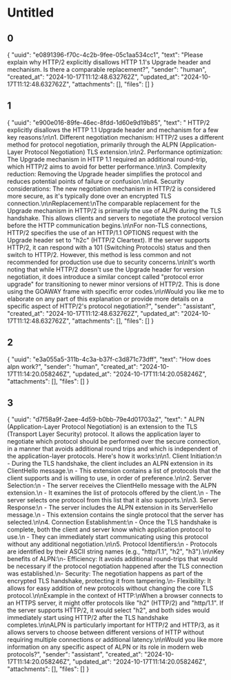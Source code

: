 # Untitled

## 0

{
  "uuid": "e0891396-f70c-4c2b-9fee-05c1aa534cc1",
  "text": "Please explain why HTTP/2 explicitly disallows HTTP 1.1's Upgrade header and mechanism. Is there a comparable replacement?",
  "sender": "human",
  "created_at": "2024-10-17T11:12:48.632762Z",
  "updated_at": "2024-10-17T11:12:48.632762Z",
  "attachments": [],
  "files": []
}

## 1

{
  "uuid": "e900e016-89fe-46ec-8fdd-1d60e9d19b85",
  "text": " HTTP/2 explicitly disallows the HTTP 1.1 Upgrade header and mechanism for a few key reasons:\n\n1. Different negotiation mechanism: HTTP/2 uses a different method for protocol negotiation, primarily through the ALPN (Application-Layer Protocol Negotiation) TLS extension.\n\n2. Performance optimization: The Upgrade mechanism in HTTP 1.1 required an additional round-trip, which HTTP/2 aims to avoid for better performance.\n\n3. Complexity reduction: Removing the Upgrade header simplifies the protocol and reduces potential points of failure or confusion.\n\n4. Security considerations: The new negotiation mechanism in HTTP/2 is considered more secure, as it's typically done over an encrypted TLS connection.\n\nReplacement:\nThe comparable replacement for the Upgrade mechanism in HTTP/2 is primarily the use of ALPN during the TLS handshake. This allows clients and servers to negotiate the protocol version before the HTTP communication begins.\n\nFor non-TLS connections, HTTP/2 specifies the use of an HTTP/1.1 OPTIONS request with the Upgrade header set to \"h2c\" (HTTP/2 Cleartext). If the server supports HTTP/2, it can respond with a 101 (Switching Protocols) status and then switch to HTTP/2. However, this method is less common and not recommended for production use due to security concerns.\n\nIt's worth noting that while HTTP/2 doesn't use the Upgrade header for version negotiation, it does introduce a similar concept called \"protocol error upgrade\" for transitioning to newer minor versions of HTTP/2. This is done using the GOAWAY frame with specific error codes.\n\nWould you like me to elaborate on any part of this explanation or provide more details on a specific aspect of HTTP/2's protocol negotiation?",
  "sender": "assistant",
  "created_at": "2024-10-17T11:12:48.632762Z",
  "updated_at": "2024-10-17T11:12:48.632762Z",
  "attachments": [],
  "files": []
}

## 2

{
  "uuid": "e3a055a5-311b-4c3a-b37f-c3d871c73dff",
  "text": "How does alpn work?",
  "sender": "human",
  "created_at": "2024-10-17T11:14:20.058246Z",
  "updated_at": "2024-10-17T11:14:20.058246Z",
  "attachments": [],
  "files": []
}

## 3

{
  "uuid": "d7f58a9f-2aee-4d59-b0bb-79e4d01703a2",
  "text": " ALPN (Application-Layer Protocol Negotiation) is an extension to the TLS (Transport Layer Security) protocol. It allows the application layer to negotiate which protocol should be performed over the secure connection, in a manner that avoids additional round trips and which is independent of the application-layer protocols. Here's how it works:\n\n1. Client Initiation:\n   - During the TLS handshake, the client includes an ALPN extension in its ClientHello message.\n   - This extension contains a list of protocols that the client supports and is willing to use, in order of preference.\n\n2. Server Selection:\n   - The server receives the ClientHello message with the ALPN extension.\n   - It examines the list of protocols offered by the client.\n   - The server selects one protocol from this list that it also supports.\n\n3. Server Response:\n   - The server includes the ALPN extension in its ServerHello message.\n   - This extension contains the single protocol that the server has selected.\n\n4. Connection Establishment:\n   - Once the TLS handshake is complete, both the client and server know which application protocol to use.\n   - They can immediately start communicating using this protocol without any additional negotiation.\n\n5. Protocol Identifiers:\n   - Protocols are identified by their ASCII string names (e.g., \"http/1.1\", \"h2\", \"h3\").\n\nKey benefits of ALPN:\n- Efficiency: It avoids additional round-trips that would be necessary if the protocol negotiation happened after the TLS connection was established.\n- Security: The negotiation happens as part of the encrypted TLS handshake, protecting it from tampering.\n- Flexibility: It allows for easy addition of new protocols without changing the core TLS protocol.\n\nExample in the context of HTTP:\nWhen a browser connects to an HTTPS server, it might offer protocols like \"h2\" (HTTP/2) and \"http/1.1\". If the server supports HTTP/2, it would select \"h2\", and both sides would immediately start using HTTP/2 after the TLS handshake completes.\n\nALPN is particularly important for HTTP/2 and HTTP/3, as it allows servers to choose between different versions of HTTP without requiring multiple connections or additional latency.\n\nWould you like more information on any specific aspect of ALPN or its role in modern web protocols?",
  "sender": "assistant",
  "created_at": "2024-10-17T11:14:20.058246Z",
  "updated_at": "2024-10-17T11:14:20.058246Z",
  "attachments": [],
  "files": []
}
